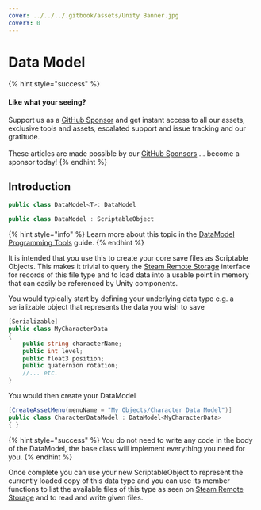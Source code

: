 ```yaml
---
cover: ../../../.gitbook/assets/Unity Banner.jpg
coverY: 0
---
```


# Data Model

{% hint style="success" %}
#### Like what your seeing?

Support us as a [GitHub Sponsor](../../../become-a-sponsor/) and get instant access to all our assets, exclusive tools and assets, escalated support and issue tracking and our gratitude.\
\
These articles are made possible by our [GitHub Sponsors](../../../become-a-sponsor/) ... become a sponsor today!
{% endhint %}

## Introduction

```csharp
public class DataModel<T>: DataModel
```

```csharp
public class DataModel : ScriptableObject
```

{% hint style="info" %}
Learn more about this topic in the [DataModel Programming Tools](../programming-tools/datamodel.md) guide.
{% endhint %}

It is intended that you use this to create your core save files as Scriptable Objects. This makes it trivial to query the [Steam Remote Storage](../api/remotestorage.client.md) interface for records of this file type and to load data into a usable point in memory that can easily be referenced by Unity components.

You would typically start by defining your underlying data type e.g. a serializable object that represents the data you wish to save

```csharp
[Serializable]
public class MyCharacterData
{
    public string characterName;
    public int level;
    public float3 position;
    public quaternion rotation;
    //... etc.
}
```

You would then create your DataModel

```csharp
[CreateAssetMenu(menuName = "My Objects/Character Data Model")]
public class CharacterDataModel : DataModel<MyCharacterData>
{ }
```

{% hint style="success" %}
You do not need to write any code in the body of the DataModel, the base class will implement everything you need for you.
{% endhint %}

Once complete you can use your new ScriptableObject to represent the currently loaded copy of this data type and you can use its member functions to list the available files of this type as seen on [Steam Remote Storage](../api/remotestorage.client.md) and to read and write given files.
